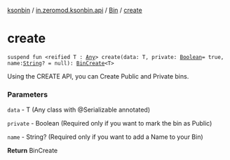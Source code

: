 [ksonbin](../../index.md) / [in.zeromod.ksonbin.api](../index.md) / [Bin](index.md) / [create](./create.md)

# create

`suspend fun <reified T : `[`Any`](https://kotlinlang.org/api/latest/jvm/stdlib/kotlin/-any/index.html)`> create(data: T, private: `[`Boolean`](https://kotlinlang.org/api/latest/jvm/stdlib/kotlin/-boolean/index.html)` = true, name: `[`String`](https://kotlinlang.org/api/latest/jvm/stdlib/kotlin/-string/index.html)`? = null): `[`BinCreate`](../-bin-create/index.md)`<T>`

Using the CREATE API, you can Create Public and Private bins.

### Parameters

`data` - T (Any class with @Serializable annotated)

`private` - Boolean (Required only if you want to mark the bin as Public)

`name` - String? (Required only if you want to add a Name to your Bin)

**Return**
BinCreate

